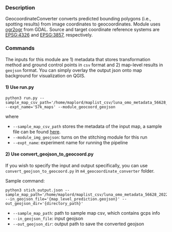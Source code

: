 ### Description
GeocoordinateConverter converts predicted bounding polygons (i.e., spotting results) from image coordinates to geocoordinates. Module uses [ogr2ogr](https://gdal.org/programs/ogr2ogr.html) from GDAL. Source and target coordinate reference systems are [EPSG:4326](https://epsg.io/4326) and [EPSG:3857](https://epsg.io/3857), respectively.

### Commands
The inputs for this module are 1) metadata that stores transformation method and ground control points in `csv` format and 2) map-level results in `geojson` format. You can simply overlay the output json onto map background for visualization on QGIS.

#### 1) Use run.py 
```
python3 run.py --sample_map_csv_path='/home/maplord/maplist_csv/luna_omo_metadata_56628_20220724.csv'  --expt_name='57k_maps' --module_geocoord_geojson
```

where

* `--sample_map_csv_path` stores the metadata of the input map, a sample file can be found [here](https://drive.google.com/drive/folders/1Nby1JaIzNSwrGtGFn5Af0VL5y3TGLZGQ). 
* `--module_img_geojson`:  turns on the stitching module for this run 
* `--expt_name`: experiment name for running the pipeline


#### 2) Use convert_geojson_to_geocoord.py

If you wish to specify the input and output specifically, you can use `convert_geojson_to_geocoord.py` in `m4_geocoordinate_converter` folder. 

Sample command: 
```
python3 stich_output.json --sample_map_path='/home/maplord/maplist_csv/luna_omo_metadata_56628_20220724.csv' --in_geojson_file='{map_level_prediction.geojson}' --out_geojson_dir='{directory_path}' 
```

* `--sample_map_path`: path to sample map csv, which contains gcps info
* `--in_geojson_file`: input geojson
* `--out_geojson_dir`: output path to save the converted geojson


